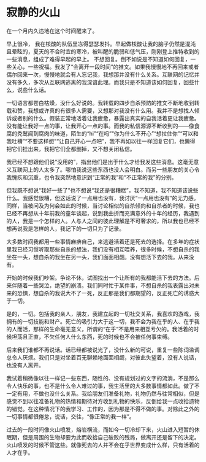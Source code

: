 # 寂静的火山

在一个月内久违地在这个时间醒来了。

早上很冷， 我在核酸的队伍里冻得瑟瑟发抖。早起做核酸让我的脑子仍然是混沌且晕眩的，夏天的不合时宜的寒冷，被叫醒的脆弱和低气压，刚刚登上推特收到的一些消息，组成了难得早起的早上。
不想回复。倒不如说是不知道如何回复，一些关心，一些祝福。我发了“会离开一段时间”的推文。如果我慢慢地不再回来或者偶尔回来一次，慢慢地就会有人忘记我，我想那并没有什么关系。互联网的记忆并没有多久，多次从互联网逃离的我深谙此理。而我只是不知道该如何回复，回些什么，说些什么话。

一切语言都苍白枯燥，没什么好说的。我转载的四步自杀预防的推文不断地收到转载和赞，我想或许真的有很多人需要，又想那对我没有什么用。我并不是想找人倾诉或者别的什么。假装正常地活着让我疲惫，暴露出真实的自我活着更让我疲惫。没有能让我好一点的事，让我开心一点的事。而我的私信源源不断收到的——像食腐的秃鹫闻到腐肉的味道，陌生的“hi”“在吗”“你为什么不开心”“想拉住你”“可以和我吐槽”“不要这样想”“让自己开心一点吧”，我不再如以往一样回复它们，也懒得把它们挂出来，我把它们全都删掉，又不想关闭私信。

我已经不想跟他们说“没用的”，指出他们是出于什么才给我发这些消息。这毫无意义互联网上的人太多了。哪怕我说这些东西也没人会明白。而另一些朋友的关心令我愧疚和沉重，也令我突然地意识到“正常的我”和“不正常的我”的分别。

但我既不想说“我好一些了”也不想说“我还是很糟糕”，我不知道，我不知道该说些什么。我感觉很糟，但这话说了一点用也没有，我讨厌“一点用也没有”的无力感。同样，当被问及为何会如此的时候，当讨论相似的自杀倾向和自杀者的时候，我也已经不再想从十年前我的童年谈起，说到我曲折而充满意外的十年的经历，我遇到的人，我是一个怎样的人。人与人之间的彼此理解是不可奢求的，所以我也已经不想再说我是怎样的人，我记下的一切只为了记录。

大多数时间我都用一些事情麻痹自己，来逃避活着还是死去的选择。在多年的症状里我已经习惯听取那些自杀的想法，我们没有相互喂养，很多时候，不想自杀的我坐在一头，想自杀的我坐在另一头，我们面面相觑。没有想活下去的我。从来没有。

开始的时候我们吵架。争论不休，试图找出一个让所有的我都能活下去的方法。后来伴随着一些哭泣，绝望的崩溃。我们同时忙于某件事，不想自杀的我表露出对未来的恐惧，想自杀的我说大不了一死，反正那是我们都期望的，反正死亡的诱惑大于一切。

是的，一切。包括我的亲人，朋友，我建立起的一切社交关系，我喜欢的游戏，我拥有的一切技能和财产。死亡的吸引力大于这一切，我不会为我在乎的人、在乎我的人而活，那样的生命毫无意义，所谓的“在乎”不是用来相互亏欠的。我活着的时候坦荡且正直，不欠任何人什么东西，死的时候也不会被任何事束缚。

后来我们谁都不再说话。话已经都被说光了，没什么新的可说，重复一些陈词滥调总令人厌烦。我们只是对坐着百无聊赖地面面相觑，对彼此失望着，没有人说话，也没有人离开。

我试着稍微像以往一样记一些东西，随性的、没有规划过的文字的流淌，不是那么令人快乐的事，也不是什么令人难过的事，我生活里的大多数事情都如此。做了不一定有用，不做也没什么关系。我给朋友们准备礼物，礼物仍然与往常相似，但是感觉不到以往准备礼物的热情和期待对方收到礼物的快乐，反倒给我一点收拾遗物的错觉。在这种情况下的我学习、工作的，因为那是不得不做的事。对除此之外的一切事情都很倦怠，说话，交往，“像正常的我一样”。

过去的一段时间像火山喷发，熔岩横流，而如今一切冷却下来，火山进入短暂的休眠期，但是周围的生物却要为此而收拾自己破败的残局，做离开还是留下的决定。火山喷发的时候不管这些。就像死去的人并不会在乎世界变成什么样，只有活着的人才在乎。